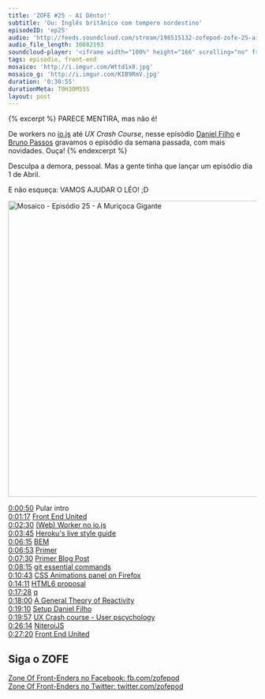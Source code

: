 ```yaml
---
title: 'ZOFE #25 - Aí Dênto!'
subtitle: 'Ou: Inglês britânico com tempero nordestino'
episodeID: 'ep25'
audio: 'http://feeds.soundcloud.com/stream/198515132-zofepod-zofe-25-ai-dento'
audio_file_length: 30082193
soundcloud-player: '<iframe width="100%" height="166" scrolling="no" frameborder="no" src="https://w.soundcloud.com/player/?url=https%3A//api.soundcloud.com/tracks/198515132&amp;color=ff5500&amp;auto_play=false&amp;hide_related=false&amp;show_comments=true&amp;show_user=true&amp;show_reposts=false"></iframe>'
tags: episodio, front-end
mosaico: 'http://i.imgur.com/Wttd1x8.jpg'
mosaico_g: 'http://i.imgur.com/KIB9RmV.jpg'
duration: '0:30:55'
durationMeta: T0H30M55S
layout: post
---
```


{% excerpt %}
PARECE MENTIRA, mas não é!

De workers no [io.js](https://iojs.org/) até *UX Crash Course*, nesse episódio [Daniel Filho](https://twitter.com/danielfilho) e [Bruno Passos](https://twitter.com/brunopassos) gravamos o episódio da semana passada, com mais novidades. Ouça!
{% endexcerpt %}

Desculpa a demora, pessoal. Mas a gente tinha que lançar um episódio dia 1 de Abril.

E não esqueça: VAMOS AJUDAR O LÉO! ;D

<img title="Capa do Episódio 25 - A Muriçoca Gigante" src="http://i.imgur.com/Wttd1x8.jpg" class="mosaico" alt="Mosaico - Episódio 25 - A Muriçoca Gigante" width="600" height="600">

[0:00:50](#t=0:00:50) Pular intro<br>
[0:01:17](#t=0:01:17) [Front End United](http://frontendunited.io/leokzw/)<br>
[0:02:30](#t=0:02:30) [(Web) Worker no io.js](https://github.com/iojs/io.js/pull/1159)<br>
[0:03:45](#t=0:03:45) [Heroku's live style guide](http://purple.herokuapp.com/)<br>
[0:06:15](#t=0:06:15) [BEM](http://csswizardry.com/2013/01/mindbemding-getting-your-head-round-bem-syntax/)<br>
[0:06:53](#t=0:06:53) [Primer ](http://primercss.io/)<br>
[0:07:30](#t=0:07:30) [Primer Blog Post](http://markdotto.com/2015/03/23/introducing-primer/)<br>
[0:08:15](#t=0:08:15) [git essential commands](https://github.com/bpassos/git-commands)<br>
[0:10:43](#t=0:10:43) [CSS Animations panel on Firefox](https://twitter.com/malyw/status/578885039099928576/photo/1)<br>
[0:14:11](#t=0:14:11) [HTML6 proposal](https://lists.w3.org/Archives/Public/public-whatwg-archive/2015Mar/0071.html)<br>
[0:17:28](#t=0:17:28) [q](https://github.com/kriskowal/q)<br>
[0:18:00](#t=0:18:00) [A General Theory of Reactivity](https://github.com/kriskowal/gtor)<br>
[0:19:10](#t=0:19:10) [Setup Daniel Filho](http://setup.loopinfinito.com.br/daniel-filho/)<br>
[0:19:57](#t=0:19:57) [UX Crash course - User pscychology](http://thehipperelement.com/post/87574750438/ux-crash-course-user-psychology)<br>
[0:26:14](#t=0:26:14) [NiteroiJS](http://niteroijs.org)<br>
[0:27:20](#t=0:27:20) [Front End United](http://frontendunited.io/leokzw/)<br>

## Siga o ZOFE

[Zone Of Front-Enders no Facebook: fb.com/zofepod](http://fb.com/zofepod/ "ZOFE no Facebook: fb.com/zofepod")<br>
[Zone Of Front-Enders no Twitter: twitter.com/zofepod](http://twitter.com/zofepod/ "ZOFE no Twitter")<br>
